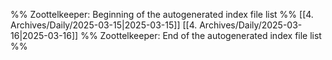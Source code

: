 %% Zoottelkeeper: Beginning of the autogenerated index file list  %%
 [[4. Archives/Daily/2025-03-15|2025-03-15]]
 [[4. Archives/Daily/2025-03-16|2025-03-16]]
%% Zoottelkeeper: End of the autogenerated index file list  %%
